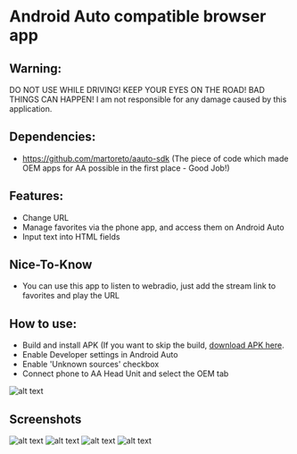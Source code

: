 # Android Auto compatible browser app

## Warning:

DO NOT USE WHILE DRIVING! KEEP YOUR EYES ON THE ROAD! BAD THINGS CAN HAPPEN!
I am not responsible for any damage caused by this application.

## Dependencies:

- https://github.com/martoreto/aauto-sdk (The piece of code which made OEM apps for AA possible in the first place - Good Job!)

## Features:

- Change URL
- Manage favorites via the phone app, and access them on Android Auto
- Input text into HTML fields

## Nice-To-Know

- You can use this app to listen to webradio, just add the stream link to favorites and play the URL

## How to use:

- Build and install APK (If you want to skip the build, [download APK here](https://github.com/nerone-github/WebViewAuto/raw/master/apk/webviewauto.apk).
- Enable Developer settings in Android Auto
- Enable 'Unknown sources' checkbox
- Connect phone to AA Head Unit and select the OEM tab

![alt text](https://raw.githubusercontent.com/nerone-github/LocalSpeedcam/master/images/devsettings.png)

## Screenshots

![alt text](https://raw.githubusercontent.com/nerone-github/WebViewAuto/master/images/browser1.png)
![alt text](https://raw.githubusercontent.com/nerone-github/WebViewAuto/master/images/browser2.png)
![alt text](https://raw.githubusercontent.com/nerone-github/WebViewAuto/master/images/browser3.png)
![alt text](https://raw.githubusercontent.com/nerone-github/WebViewAuto/master/images/browser4.png)